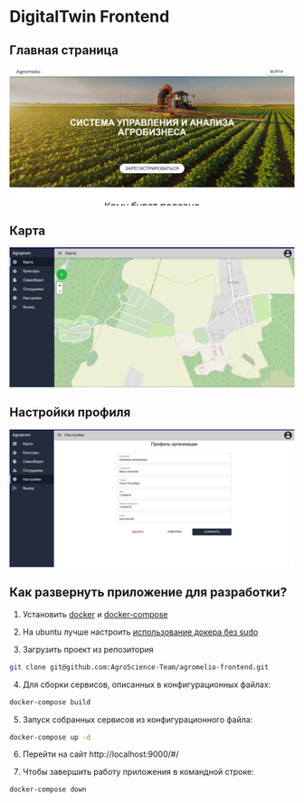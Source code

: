 # DigitalTwin Frontend

## Главная страница

![home_page](https://github.com/AgroScience-Team/frontend/blob/new_master/docs/home_page.jpg)

## Карта

![map_page](https://github.com/AgroScience-Team/frontend/blob/new_master/docs/map_page.jpg)

## Настройки профиля

![settings_page](https://github.com/AgroScience-Team/frontend/blob/new_master/docs/settings_page.jpg)

## Как развернуть приложение для разработки?

1. Установить [docker](https://docs.docker.com/install/overview/) и [docker-compose](https://docs.docker.com/compose/install/)
   
2. На ubuntu лучше настроить [использование докера без sudo](https://askubuntu.com/questions/477551/how-can-i-use-docker-without-sudo)

3. Загрузить проект из репозитория

```sh
git clone git@github.com:AgroScience-Team/agromelio-frontend.git
``` 
4. Для сборки сервисов, описанных в конфигурационных файлах:
```sh
docker-compose build
```
5. Запуск собранных сервисов из конфигурационного файла:
```sh
docker-compose up -d
```
6. Перейти на сайт
http://localhost:9000/#/   
 
7. Чтобы завершить работу приложения в командной строке: 
```sh
docker-compose down  
``` 
